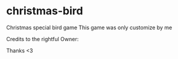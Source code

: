# christmas-bird
Christmas special bird game
This game was only customize by me

Credits to the rightful Owner: 

Thanks <3
